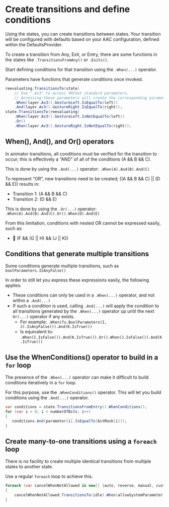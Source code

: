 # Create transitions and define conditions

Using the states, you can create transitions between states. Your transition will be configured with defaults based on your AAC configuration, defined within the DefaultsProvider.

To create a transition from Any, Exit, or Entry, there are some functions in the states like `.TransitionsFromAny()` or `.Exits()`.

Start defining conditions for that transition using the `.When(...)` operator.

Parameters have functions that generate conditions once invoked.

```csharp
reevaluating.TransitionsTo(state)
    // Use ".Av3" to access VRChat standard parameters.
    // Accessing these parameters will create the corresponding parameter in the animator.
    .When(layer.Av3().GestureLeft.IsEqualTo(left))
    .And(layer.Av3().GestureRight.IsEqualTo(right));
state.TransitionsTo(reevaluating)
    .When(layer.Av3().GestureLeft.IsNotEqualTo(left))
    .Or()
    .When(layer.Av3().GestureRight.IsNotEqualTo(right));
```

## When(), And(), and Or() operators

In animator transitions, all conditions must be verified for the transition to occur; this is effectively a “AND” of all of the conditions (A && B && C).

This is done by using the `.And(...)` operator: `.When(A).And(B).And(C)`

To represent “OR”, new transitions need to be created; ((A && B && C) || (D && E)) results in:

- Transition 1: (A && B && C)
- Transition 2: (D && E)

This is done by using the `.Or(...)` operator: `.When(A).And(B).And(C).Or().When(D).And(E)`

From this limitation, conditions with nested OR cannot be expressed easily, such as:

- 🚫 (F && (G || H) && (J || K))

## Conditions that generate multiple transitions

Some conditions generate multiple transitions, such as `boolParameters.IsAnyFalse()`

In order to still let you express these expressions easily, the following applies:

- These conditions can only be used in a `.When(...)` operator, and not within a `.And(...)`
- If such a condition is used, calling `.And(...)` will apply the condition to all transitions generated by the `.When(...)` operator up until the next `Or(...)` operator if any exists.
    - For example:
      `.When(fx.BoolParameters(I, J).IsAnyFalse()).And(K.IsTrue())`
    - Is equivalent to:
      `.When(I.IsFalse()).And(K.IsTrue()).Or().When(J.IsFalse()).And(K.IsTrue())`

## Use the WhenConditions() operator to build in a `for` loop

The presence of the `.When(...)` operator can make it difficult to build conditions iteratively in a `for` loop.

For this purpose, use the `.WhenConditions()` operator. This will let you build conditions using the `.And(...)` operator.

```csharp
var conditions = state.TransitionsFromEntry().WhenConditions();
for (var i = 0; i < numberOfBits; i++)
{
   conditions.And(parameter[i].IsEqualTo(bitMask[i]));
}
```

## Create many-to-one transitions using a `foreach` loop

There is no facility to create multiple identical transitions from multiple states to another state.

Use a regular `foreach` loop to achieve this.

```csharp
foreach (var cancelWhenNotAllowed in new[] {auto, reverse, manual, custom, done})
{
    cancelWhenNotAllowed.TransitionsTo(idle).When(allowSystemParameter.IsFalse());
}
```
